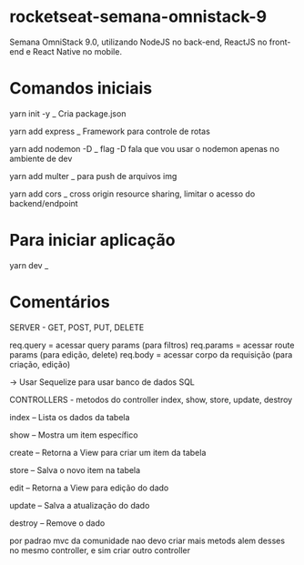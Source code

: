 # rocketseat-semana-omnistack-9

Semana OmniStack 9.0, utilizando NodeJS no back-end, ReactJS no front-end e React Native no mobile.

# Comandos iniciais

yarn init -y \_ Cria package.json

yarn add express \_ Framework para controle de rotas

yarn add nodemon -D \_ flag -D fala que vou usar o nodemon apenas no ambiente de dev

yarn add multer \_ para push de arquivos img

yarn add cors \_ cross origin resource sharing, limitar o acesso do backend/endpoint

# Para iniciar aplicação

yarn dev \_

# Comentários

SERVER - GET, POST, PUT, DELETE

req.query = acessar query params (para filtros)
req.params = acessar route params (para edição, delete)
req.body = acessar corpo da requisição (para criação, edição)

-> Usar Sequelize para usar banco de dados SQL

CONTROLLERS - metodos do controller index, show, store, update, destroy

index – Lista os dados da tabela

show – Mostra um item específico

create – Retorna a View para criar um item da tabela

store – Salva o novo item na tabela

edit – Retorna a View para edição do dado

update – Salva a atualização do dado

destroy – Remove o dado

por padrao mvc da comunidade nao devo criar mais metods alem desses
no mesmo controller, e sim criar outro controller
